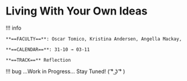 

# Living With Your Own Ideas 
!!! info
    
    **==FACULTY==**: Oscar Tomico, Kristina Andersen, Angella Mackay,  

    **==CALENDAR==**: 31-10 → 03-11

    **==TRACK==** Reflection

<div style="clear:both;"></div>

!!! bug 
    ...Work in Progress... Stay Tuned! ( ͡° ͜ʖ ͡° )